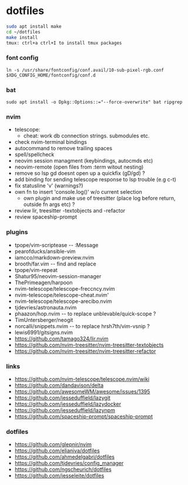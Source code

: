 # dotfiles

```zsh
sudo apt install make
cd ~/dotfiles
make install
tmux: ctrl+a ctrl+I to install tmux packages
```

### font config

```
ln -s /usr/share/fontconfig/conf.avail/10-sub-pixel-rgb.conf $XDG_CONFIG_HOME/fontconfig/conf.d
```

### bat

```
sudo apt install -o Dpkg::Options::="--force-overwrite" bat ripgrep
```

### nvim

- telescope:
  - cheat: work db connection strings. submodules etc.
- check nvim-terminal bindings
- autocommand to remove trailing spaces
- spell/spellcheck
- neovim session managment (keybindings, autocmds etc)
- neovim-remote (open files from :term witout nesting)
- remove so lsp gd doesnt open up a quickfix (gD/gd) ?
- add binding for sending telescope response to lsp trouble (e.g c-t)
- fix statusline 'v' (warnings?)
- own fn to insert 'console.log()' w/o current selection
  - own plugin and make use of treesitter (place log before return, outside fn args etc) ?
- review lir, treesitter -textobjects and -refactor
- review spaceship-prompt

### plugins

- tpope/vim-scriptease -- :Message
- pearofducks/ansible-vim
- iamcco/markdown-preview.nvim
- brooth/far.vim -- find and replace
- tpope/vim-repeat
- Shatur95/neovim-session-manager
- ThePrimeagen/harpoon
- nvim-telescope/telescope-freccncy.nvim
- nvim-telescope/telescope-cheat.nvim'
- nvim-telescope/telescope-arecibo.nvim
- tjdevries/astronauta.nvim
- phaazon/hop.nvim -- to replace unblevable/quick-scope ?
- TimUntersberger/neogit
- norcalli/snippets.nvim -- to replace hrsh7th/vim-vsnip ?
- lewis6991/gitsigns.nvim
- https://github.com/tamago324/lir.nvim
- https://github.com/nvim-treesitter/nvim-treesitter-textobjects
- https://github.com/nvim-treesitter/nvim-treesitter-refactor

### links

- https://github.com/nvim-telescope/telescope.nvim/wiki
- https://github.com/dandavison/delta
- https://github.com/awesomeWM/awesome/issues/1395
- https://github.com/jesseduffield/lazygit
- https://github.com/jesseduffield/lazydocker
- https://github.com/jesseduffield/lazynpm
- https://github.com/spaceship-prompt/spaceship-prompt

### dotfiles

- https://github.com/glepnir/nvim
- https://github.com/elianiva/dotfiles
- https://github.com/ahmedelgabri/dotfiles
- https://github.com/tjdevries/config_manager
- https://github.com/ngscheurich/dotfiles
- https://github.com/jesseleite/dotfiles
